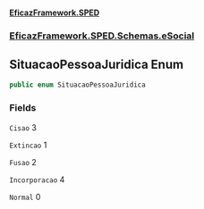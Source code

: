 #### [EficazFramework.SPED](EficazFrameworkSPED.md 'EficazFramework SPED')
### [EficazFramework.SPED.Schemas.eSocial](EficazFramework.SPED.Schemas.eSocial.md 'EficazFramework.SPED.Schemas.eSocial')

## SituacaoPessoaJuridica Enum

```csharp
public enum SituacaoPessoaJuridica
```
### Fields

<a name='EficazFramework.SPED.Schemas.eSocial.SituacaoPessoaJuridica.Cisao'></a>

`Cisao` 3

<a name='EficazFramework.SPED.Schemas.eSocial.SituacaoPessoaJuridica.Extincao'></a>

`Extincao` 1

<a name='EficazFramework.SPED.Schemas.eSocial.SituacaoPessoaJuridica.Fusao'></a>

`Fusao` 2

<a name='EficazFramework.SPED.Schemas.eSocial.SituacaoPessoaJuridica.Incorporacao'></a>

`Incorporacao` 4

<a name='EficazFramework.SPED.Schemas.eSocial.SituacaoPessoaJuridica.Normal'></a>

`Normal` 0